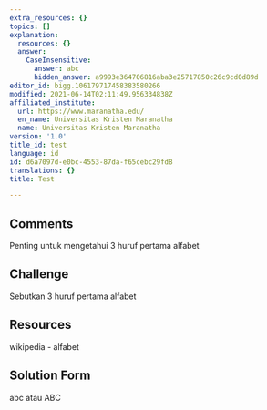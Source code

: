 ```yaml
---
extra_resources: {}
topics: []
explanation:
  resources: {}
  answer:
    CaseInsensitive:
      answer: abc
      hidden_answer: a9993e364706816aba3e25717850c26c9cd0d89d
editor_id: bigg.106179717458383580266
modified: 2021-06-14T02:11:49.956334838Z
affiliated_institute:
  url: https://www.maranatha.edu/
  en_name: Universitas Kristen Maranatha
  name: Universitas Kristen Maranatha
version: '1.0'
title_id: test
language: id
id: d6a7097d-e0bc-4553-87da-f65cebc29fd8
translations: {}
title: Test

---
```


## Comments

Penting untuk mengetahui 3 huruf pertama alfabet

## Challenge

Sebutkan 3 huruf pertama alfabet

## Resources

wikipedia - alfabet

## Solution Form

abc atau ABC

